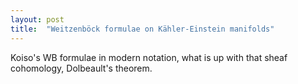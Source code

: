 ```yaml
---
layout: post
title:  "Weitzenböck formulae on Kähler-Einstein manifolds"
---
```

Koiso's WB formulae in modern notation, what is up with that sheaf cohomology, Dolbeault's theorem.

